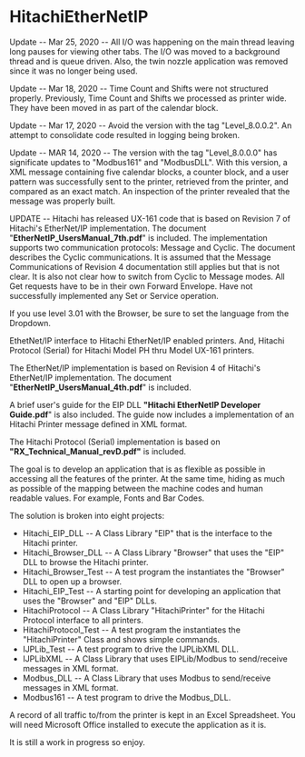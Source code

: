 # HitachiEtherNetIP

Update -- Mar 25, 2020 -- All I/O was happening on the main thread leaving long pauses for viewing other tabs.  The I/O was moved to a background thread and is queue driven.  Also, the twin nozzle application was removed since it was no longer being used.

Update -- Mar 18, 2020 -- Time Count and Shifts were not structured properly.  Previously, Time Count and Shifts we processed as printer wide.  They have been moved in as part of the calendar block. 

Update -- Mar 17, 2020 -- Avoid the version with the tag "Level_8.0.0.2".  An attempt to consolidate code resulted in logging being broken.

Update -- MAR 14, 2020 -- The version with the tag "Level_8.0.0.0" has significate updates to "Modbus161" and "ModbusDLL".  With this version, a XML message containing five calendar blocks, a counter block, and a user pattern was successfully sent to the printer, retrieved from the printer, and compared as an exact match.  An inspection of the printer revealed that the message was properly built.

UPDATE -- Hitachi has released UX-161 code that is based on Revision 7 of Hitachi's EtherNet/IP implementation.  The document "<b>EtherNetIP_UsersManual_7th.pdf</b>" is included.  The implementation supports two communication protocols: Message and Cyclic. The document describes the Cyclic communications.  It is assumed that the Message Communications of Revision 4 documentation still applies but that is not clear.  It is also not clear how to switch from Cyclic to Message modes.   All Get requests have to be in their own Forward Envelope.  Have not successfully implemented any Set or Service operation.

If you use level 3.01 with the Browser, be sure to set the language from the Dropdown.

EthetNet/IP interface to Hitachi EtherNet/IP enabled printers. And, Hitachi Protocol (Serial) for Hitachi Model PH thru Model UX-161 printers.

The EtherNet/IP implementation is based on Revision 4 of Hitachi's EtherNet/IP implementation.  The document "<b>EtherNetIP_UsersManual_4th.pdf</b>" is included.

A brief user's guide for the EIP DLL <b>"Hitachi EtherNetIP Developer Guide.pdf</b>" is also included.  The guide now includes a implementation of an Hitachi Printer message defined in XML format.

The Hitachi Protocol (Serial) implementation is based on <b>"RX_Technical_Manual_revD.pdf"</b> is included.

The goal is to develop an application that is as flexible as possible in accessing all the features of the printer.  At the same time,  hiding as much as possible of the mapping between the machine codes and human readable values.  For example, Fonts and Bar Codes.

The solution is broken into eight projects:
<ul>
  <li>Hitachi_EIP_DLL -- A Class Library "EIP" that is the interface to the Hitachi printer.</li>
  <li>Hitachi_Browser_DLL -- A Class Library "Browser" that uses the "EIP" DLL to browse the Hitachi printer.</li>
  <li>Hitachi_Browser_Test -- A test program the instantiates the "Browser" DLL to open up a browser.</li>
  <li>Hitachi_EIP_Test -- A starting point for developing an application that uses the "Browser" and "EIP" DLLs.</li>
  <li>HitachiProtocol -- A Class Library "HitachiPrinter" for the Hitachi Protocol interface to all printers.</li>
  <li>HitachiProtocol_Test -- A test program the instantiates the "HitachiPrinter" Class and shows simple commands.</li>
  <li>IJPLib_Test -- A test program to drive the IJPLibXML DLL.</li>
  <li>IJPLibXML -- A Class Library that uses EIPLib/Modbus to send/receive messages in XML format.</li>
  <li>Modbus_DLL -- A Class Library that uses Modbus to send/receive messages in XML format.</li>
  <li>Modbus161 -- A test program to drive the Modbus_DLL.</li>
</ul>

A record of all traffic to/from the printer is kept in an Excel Spreadsheet.  You will need Microsoft Office installed to execute the application as it is.

It is still a work in progress so enjoy.
